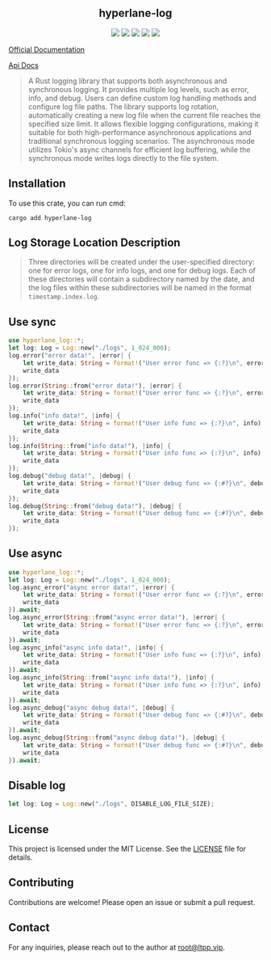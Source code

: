 <center>

## hyperlane-log

[![](https://img.shields.io/crates/v/hyperlane-log.svg)](https://crates.io/crates/hyperlane-log)
[![](https://img.shields.io/crates/d/hyperlane-log.svg)](https://img.shields.io/crates/d/hyperlane-log.svg)
[![](https://docs.rs/hyperlane-log/badge.svg)](https://docs.rs/hyperlane-log)
[![](https://github.com/eastspire/hyperlane-log/workflows/Rust/badge.svg)](https://github.com/eastspire/hyperlane-log/actions?query=workflow:Rust)
[![](https://img.shields.io/crates/l/hyperlane-log.svg)](./LICENSE)

</center>

[Official Documentation](https://docs.ltpp.vip/hyperlane-log/)

[Api Docs](https://docs.rs/hyperlane-log/latest/hyperlane_log/)

> A Rust logging library that supports both asynchronous and synchronous logging. It provides multiple log levels, such as error, info, and debug. Users can define custom log handling methods and configure log file paths. The library supports log rotation, automatically creating a new log file when the current file reaches the specified size limit. It allows flexible logging configurations, making it suitable for both high-performance asynchronous applications and traditional synchronous logging scenarios. The asynchronous mode utilizes Tokio's async channels for efficient log buffering, while the synchronous mode writes logs directly to the file system.

## Installation

To use this crate, you can run cmd:

```shell
cargo add hyperlane-log
```

## Log Storage Location Description

> Three directories will be created under the user-specified directory: one for error logs, one for info logs, and one for debug logs. Each of these directories will contain a subdirectory named by the date, and the log files within these subdirectories will be named in the format `timestamp.index.log`.

## Use sync

```rust
use hyperlane_log::*;
let log: Log = Log::new("./logs", 1_024_000);
log.error("error data!", |error| {
    let write_data: String = format!("User error func => {:?}\n", error);
    write_data
});
log.error(String::from("error data!"), |error| {
    let write_data: String = format!("User error func => {:?}\n", error);
    write_data
});
log.info("info data!", |info| {
    let write_data: String = format!("User info func => {:?}\n", info);
    write_data
});
log.info(String::from("info data!"), |info| {
    let write_data: String = format!("User info func => {:?}\n", info);
    write_data
});
log.debug("debug data!", |debug| {
    let write_data: String = format!("User debug func => {:#?}\n", debug);
    write_data
});
log.debug(String::from("debug data!"), |debug| {
    let write_data: String = format!("User debug func => {:#?}\n", debug);
    write_data
});
```

## Use async

```rust
use hyperlane_log::*;
let log: Log = Log::new("./logs", 1_024_000);
log.async_error("async error data!", |error| {
    let write_data: String = format!("User error func => {:?}\n", error);
    write_data
}).await;
log.async_error(String::from("async error data!"), |error| {
    let write_data: String = format!("User error func => {:?}\n", error);
    write_data
}).await;
log.async_info("async info data!", |info| {
    let write_data: String = format!("User info func => {:?}\n", info);
    write_data
}).await;
log.async_info(String::from("async info data!"), |info| {
    let write_data: String = format!("User info func => {:?}\n", info);
    write_data
}).await;
log.async_debug("async debug data!", |debug| {
    let write_data: String = format!("User debug func => {:#?}\n", debug);
    write_data
}).await;
log.async_debug(String::from("async debug data!"), |debug| {
    let write_data: String = format!("User debug func => {:#?}\n", debug);
    write_data
}).await;
```

## Disable log

```rust
let log: Log = Log::new("./logs", DISABLE_LOG_FILE_SIZE);
```

## License

This project is licensed under the MIT License. See the [LICENSE](LICENSE) file for details.

## Contributing

Contributions are welcome! Please open an issue or submit a pull request.

## Contact

For any inquiries, please reach out to the author at [root@ltpp.vip](mailto:root@ltpp.vip).
